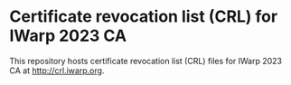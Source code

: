 # Certificate revocation list (CRL) for IWarp 2023 CA

This repository hosts certificate revocation list (CRL) files for IWarp 2023 CA at http://crl.iwarp.org.
